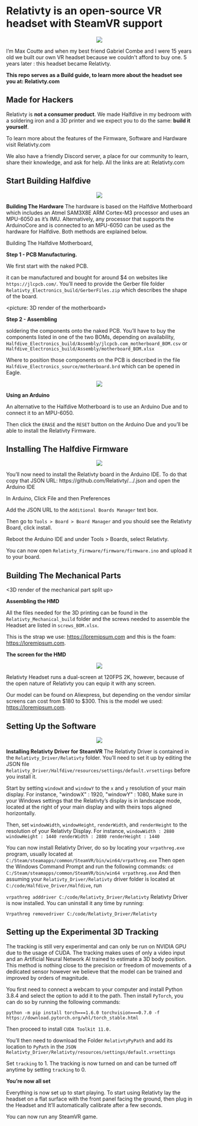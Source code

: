 # Relativty is an open-source VR headset with SteamVR support
<p align="center"> <img src="ressources/img/headset.jpg"> </p>

I’m Max Coutte and when my best friend Gabriel Combe and I were 15 years old we built our own VR headset because we couldn't afford to buy one.
5 years later : this headset became Relativty.

**This repo serves as a Build guide, to learn more about the headset see you at: Relativty.com**

Made for Hackers
-
Relativty is **not a consumer product**. We made Halfdive in my bedroom with a soldering iron and a 3D printer and we expect you to do the same: **build it yourself**.

To learn more about the features of the Firmware, Software and Hardware visit Relativty.com

We also have a friendly Discord server, a place for our community to learn, share their knowledge, and ask for help. 
All the links are at: Relativty.com

Start Building Halfdive
-
<p align="center"> <img src="ressources/img/open.jpg"> </p>

**Building The Hardware**
The hardware is based on the Halfdive Motherboard which includes an Atmel SAM3X8E ARM Cortex-M3 processor and uses an MPU-6050 as it’s IMU.
Alternatively, any processor that supports the ArduinoCore and is connected to an MPU-6050 can be used as the hardware for Halfdive. Both methods are explained below.

Building The Halfdive Motherboard,

**Step 1 - PCB Manufacturing.**

We first start with the naked PCB.
<picture of the naked PCB>

it can be manufactured and bought for around $4 on websites like `https://jlcpcb.com/`. You’ll need to provide the Gerber file folder `Relativty_Electronics_build/GerberFiles.zip` which describes the shape of the board.

<picture: 3D render of the motherboard>

**Step 2 - Assembling** 

soldering the components onto the naked PCB. You’ll have to buy the components listed in one of the two BOMs, depending on availability, `Halfdive_Electronics_build/Assembly/jlcpcb.com_motherboard_BOM.csv` or `Halfdive_Electronics_build/Assembly/motherboard_BOM.xlsx`

Where to position those components on the PCB is described in the file `Halfdive_Electronics_source/motherboard.brd` which can be opened in Eagle.

<p align="center"> <img src="ressources/img/motherboard.jpg"> </p>

**Using an Arduino**

An alternative to the Halfdive Motherboard is to use an Arduino Due and to connect it to an MPU-6050.
<picture of the Arduino MPU schematics>

Then click the `ERASE` and the `RESET` button on the Arduino Due and you’ll be able to install the Relativty Firmware.

Installing The Halfdive Firmware
-
<p align="center"> <img src="ressources/img/cards.jpg"> </p>
You’ll now need to install the Relativty board in the Arduino IDE. To do that copy that JSON URL: https://github.com/Relativty/.../.json and open the Arduino IDE

In Arduino, Click File and then Preferences

Add the JSON URL to the `Additional Boards Manager` text box.

Then go to `Tools > Board > Board Manager` and you should see the Relativty Board, click install.

Reboot the Arduino IDE and under Tools > Boards, select Relativty.

You can now open `Relativty_Firmware/firmware/firmware.ino` and upload it to your board.


Building The Mechanical Parts
-
<3D render of the mechanical part split up>

**Assembling the HMD**

All the files needed for the 3D printing can be found in the `Relativty_Mechanical_build` folder and the screws needed to assemble the Headset are listed in `screws_BOM.xlsx`.

This is the strap we use: https://loremipsum.com and this is the foam: https://loremipsum.com.


**The screen for the HMD**
<p align="center"> <img src="ressources/img/display.jpg"> </p>

Relativty Headset runs a dual-screen at 120FPS 2K, however, because of the open nature of Relativty you can equip it with any screen.

Our model can be found on Aliexpress, but depending on the vendor similar screens can cost from $180 to $300. This is the model we used: https://loremipsum.com.

Setting Up the Software
-
<p align="center"> <img src="ressources/img/front.jpg"> </p>

**Installing Relativty Driver for SteamVR**
The Relativty Driver is contained in the `Relativty_Driver/Relativty` folder. You’ll need to set it up by editing the JSON file `Relativty_Driver/Halfdive/resources/settings/default.vrsettings` before you install it.

Start by setting `windowX` and `windowY` to the `x` and `y` resolution of your main display. For instance,
"windowX" : 1920,
"windowY" : 1080,
Make sure in your Windows settings that the Relativty’s display is in landscape mode, located at the right of your main display and with theirs tops aligned horizontally.

Then, set `windowWidth`, `windowHeight`, `renderWidth`, and `renderHeight` to the resolution of your Relativty Display.
For instance,
`windowWidth : 2880
windowHeight : 1440
renderWidth : 2880
renderHeight : 1440
`

You can now install Relativty Driver, do so by locating your `vrpathreg.exe` program, usually located at `C:/Steam/steamapps/common/SteamVR/bin/win64/vrpathreg.exe`
Then open the Windows Command Prompt and run the following commands:
`cd C:/Steam/steamapps/common/SteamVR/bin/win64
vrpathreg.exe`
And then assuming your `Relativty_Driver/Relativty` driver folder is located at
`C:/code/Halfdive_Driver/Halfdive`, run

`vrpathreg adddriver C:/code/Relativty_Driver/Relativty`
Relativty Driver is now installed. You can uninstall it any time by running:

`Vrpathreg removedriver C:/code/Relativty_Driver/Relativty`

Setting up the Experimental 3D Tracking
-
The tracking is still very experimental and can only be run on NVIDIA GPU due to the usage of CUDA. The tracking makes uses of only a video input and an Artificial Neural Network AI trained to estimate a 3D body position. This method is nothing close to the precision or freedom of movements of a dedicated sensor however we believe that the model can be trained and improved by orders of magnitude.

You first need to connect a webcam to your computer and install Python 3.8.4 and select the option to add it to the path. Then install `PyTorch`, you can do so by running the following commands:

`python -m pip install torch===1.6.0 torchvision===0.7.0 -f https://download.pytorch.org/whl/torch_stable.html`

Then proceed to install `CUDA Toolkit 11.0.`

You’ll then need to download the Folder `RelativtyPyPath` and add its location to `PyPath` in the `JSON Relativty_Driver/Relativty/resources/settings/default.vrsettings`

Set `tracking` to 1. The tracking is now turned on and can be turned off anytime by setting `tracking` to 0.

**You’re now all set**

Everything is now set up to start playing. 
To start using Relativty lay the headset on a flat surface with the front panel facing the ground, then plug in the Headset and It’ll automatically calibrate after a few seconds. 

You can now run any SteamVR game.